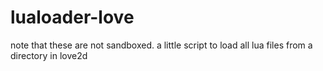 # lualoader-love
note that these are not sandboxed.
a little script to load all lua files from a directory in love2d
